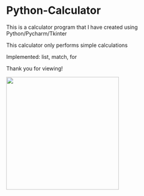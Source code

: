 # Python-Calculator

This is a calculator program that I have created using Python/Pycharm/Tkinter

This calculator only performs simple calculations

Implemented: list, match, for

Thank you for viewing!

<img src="Images/Calculator%20View.png" width="300">
